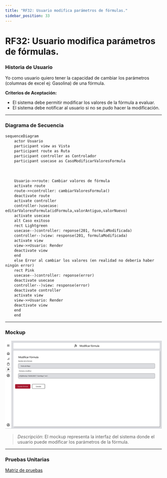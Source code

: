 ```yaml
---
title: "RF32: Usuario modifica parámetros de fórmulas."  
sidebar_position: 33
---
```


# RF32: Usuario modifica parámetros de fórmulas.

### Historia de Usuario

Yo como usuario quiero tener la capacidad de cambiar los parámetros (columnas de excel ej: Gasolina) de una fórmula.

  **Criterios de Aceptación:**
  - El sistema debe permitir modificar los valores de la fórmula a evaluar.
  - El sistema debe notificar al usuario si no se pudo hacer la modificación.
---

### Diagrama de Secuencia

``` mermaid
sequenceDiagram
    actor Usuario
    participant view as Vista
    participant route as Ruta
    participant controller as Controlador
    participant usecase as CasoModificarValoresFormula



    Usuario->>route: Cambiar valores de fórmula
    activate route
    route->>controller: cambiarValoresFormula()
    deactivate route
    activate controller
    controller-)usecase: editarValoresFormula(idFormula,valorAntiguo,valorNuevo)
    activate usecase
    alt Caso exitoso
    rect Lightgreen
    usecase--)controller: reponse(201, formulaModificada)
    controller--)view: response(201, formulaModificada)
    activate view
    view->>Usuario: Render
    deactivate view
    end
    else Error al cambiar los valores (en realidad no debería haber ningún error)
    rect Pink
    usecase--)controller: reponse(error)
    deactivate usecase
    controller--)view: response(error)
    deactivate controller
    activate view
    view->>Usuario: Render
    deactivate view
    end
    end
```

---

### Mockup

![Mockup](./mockups/modificarFormula.png)

> *Descripción*: El mockup representa la interfaz del sistema donde el usuario puede modificar los parámetros de la fórmula. 

---

### Pruebas Unitarias 
[Matriz de pruebas](https://docs.google.com/spreadsheets/d/1W-JW32dTsfI22-Yl5LydMhiu-oXHH_xo3hWvK6FHeLw/edit?gid=1967921723#gid=1967921723)
